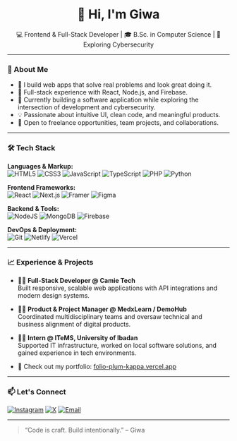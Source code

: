 <h1 align="center">👋 Hi, I'm Giwa</h1>
<p align="center">
  💻 Frontend & Full-Stack Developer | 🎓 B.Sc. in Computer Science | 🧠 Exploring Cybersecurity  
</p>

---

### 🧭 About Me

- 🔨 I build web apps that solve real problems and look great doing it.
- 🚀 Full-stack experience with React, Node.js, and Firebase.
- 🎯 Currently building a software application while exploring the intersection of development and cybersecurity.
- 💡 Passionate about intuitive UI, clean code, and meaningful products.
- 🤝 Open to freelance opportunities, team projects, and collaborations.

---

### 🛠️ Tech Stack

**Languages & Markup:**  
![HTML5](https://img.shields.io/badge/html5-%23E34F26.svg?style=flat&logo=html5&logoColor=white)
![CSS3](https://img.shields.io/badge/css3-%231572B6.svg?style=flat&logo=css3&logoColor=white)
![JavaScript](https://img.shields.io/badge/javascript-%23323330.svg?style=flat&logo=javascript&logoColor=%23F7DF1E)
![TypeScript](https://img.shields.io/badge/typescript-%23007ACC.svg?style=flat&logo=typescript&logoColor=white)
![PHP](https://img.shields.io/badge/php-%23777BB4.svg?style=flat&logo=php&logoColor=white)
![Python](https://img.shields.io/badge/python-3670A0?style=flat&logo=python&logoColor=ffdd54)

**Frontend Frameworks:**  
![React](https://img.shields.io/badge/react-%2320232a.svg?style=flat&logo=react&logoColor=%2361DAFB)
![Next.js](https://img.shields.io/badge/Next-black?style=flat&logo=next.js&logoColor=white)
![Framer](https://img.shields.io/badge/Framer-black?style=flat&logo=framer&logoColor=blue)
![Figma](https://img.shields.io/badge/figma-%23F24E1E.svg?style=flat&logo=figma&logoColor=white)

**Backend & Tools:**  
![NodeJS](https://img.shields.io/badge/node.js-6DA55F?style=flat&logo=node.js&logoColor=white)
![MongoDB](https://img.shields.io/badge/MongoDB-%234ea94b.svg?style=flat&logo=mongodb&logoColor=white)
![Firebase](https://img.shields.io/badge/firebase-%23039BE5.svg?style=flat&logo=firebase)

**DevOps & Deployment:**  
![Git](https://img.shields.io/badge/git-%23F05033.svg?style=flat&logo=git&logoColor=white)
![Netlify](https://img.shields.io/badge/netlify-%23000000.svg?style=flat&logo=netlify&logoColor=#00C7B7)
![Vercel](https://img.shields.io/badge/vercel-%23000000.svg?style=flat&logo=vercel&logoColor=white)

---

### 📈 Experience & Projects

- 🧑‍💻 **Full-Stack Developer @ Camie Tech**  
  Built responsive, scalable web applications with API integrations and modern design systems.

- 👨‍💼 **Product & Project Manager @ MedxLearn / DemoHub**  
  Coordinated multidisciplinary teams and oversaw technical and business alignment of digital products.

- 👨‍💻 **Intern @ ITeMS, University of Ibadan**  
  Supported IT infrastructure, worked on local software solutions, and gained experience in tech environments.

- 🔧 Check out my portfolio: [folio-plum-kappa.vercel.app](https://giwaportfolio.web.app/)

---

### 📫 Let's Connect

[![Instagram](https://img.shields.io/badge/@giwaims-E4405F?style=flat&logo=instagram&logoColor=white)](https://instagram.com/giwaims)
[![X](https://img.shields.io/badge/@giwaims-1DA1F2?style=flat&logo=twitter&logoColor=white)](https://x.com/@giwaims)
[![Email](https://img.shields.io/badge/Gmail-D14836?style=flat&logo=gmail&logoColor=white)](mailto:giwaimam4@gmail.com)

---

> “Code is craft. Build intentionally.” – Giwa
